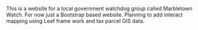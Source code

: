 This is a website for a local government watchdog group called Marbletown Watch.  For now just a Bootstrap based website.
Planning to add interact mapping using Leaf frame work and tax parcel GIS data.